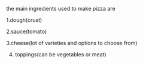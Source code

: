 the main ingredients used to make pizza are 

1.dough(crust)

2.sauce(tomato)

3.cheese(lot of varieties and options to choose from)

4. toppings(can be vegetables or meat)

